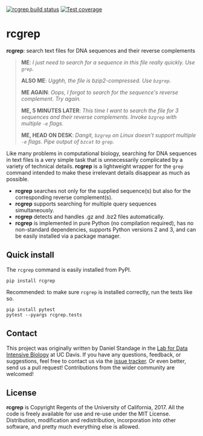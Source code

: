[![rcgrep build status](https://img.shields.io/travis/dib-lab/rcgrep.svg)](https://travis-ci.org/dib-lab/rcgrep)
[![Test coverage](https://img.shields.io/codecov/c/github/dib-lab/rcgrep.svg)](https://codecov.io/github/dib-lab/rcgrep)

# rcgrep

**rcgrep**: search text files for DNA sequences and their reverse complements

> **ME**: *I just need to search for a sequence in this file really quickly. Use `grep`.*
>
> **ALSO ME**: *Ugghh, the file is bzip2-compressed. Use `bzgrep`.*
>
> **ME AGAIN**: *Oops, I forgot to search for the sequence's reverse complement. Try again.*
>
> **ME, 5 MINUTES LATER**: *This time I want to search the file for 3 sequences and their reverse complements. Invoke `bzgrep` with multiple `-e` flags.*
>
> **ME, HEAD ON DESK**: *Dangit, `bzgrep` on Linux doesn't support multiple `-e` flags. Pipe output of `bzcat` to `grep`.*

Like many problems in computational biology, searching for DNA sequences in text files is a very simple task that is unnecessarily complicated by a variety of technical details.
**rcgrep** is a lightweight wrapper for the `grep` command intended to make these irrelevant details disappear as much as possible.

- **rcgrep** searches not only for the supplied sequence(s) but also for the corresponding reverse complement(s).
- **rcgrep** supports searching for multiple query sequences simultaneously.
- **rcgrep** detects and handles .gz and .bz2 files automatically.
- **rcgrep** is implemented in pure Python (no compilation required), has no non-standard dependencies, supports Python versions 2 and 3, and can be easily installed via a package manager.


## Quick install

The `rcgrep` command is easily installed from PyPI.

```
pip install rcgrep
```

Recommended: to make sure `rcgrep` is installed correctly, run the tests like so.

```
pip install pytest
pytest --pyargs rcgrep.tests
```


## Contact

This project was originally written by Daniel Standage in the [Lab for Data Intensive Biology](http://ivory.idyll.org/lab/) at UC Davis.
If you have any questions, feedback, or suggestions, feel free to contact us via the [issue tracker](https://github.com/dib-lab/rcgrep/issues).
Or even better, send us a pull request!
Contributions from the wider community are welcomed!


## License

**rcgrep** is Copyright Regents of the University of California, 2017.
All the code is freely available for use and re-use under the MIT License.
Distribution, modification and redistribution, incorporation into other software, and pretty much everything else is allowed.
